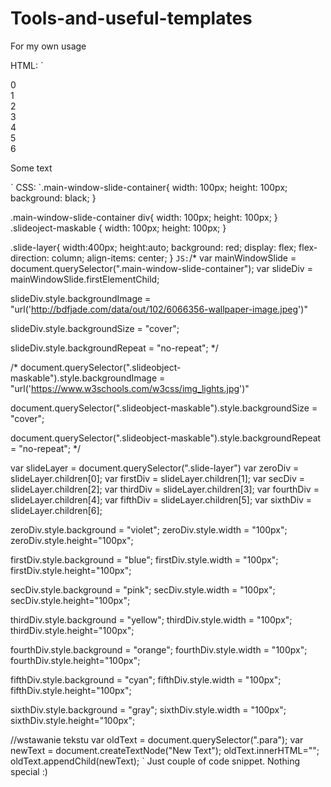# Tools-and-useful-templates
For my own usage


HTML:
`<!DOCTYPE html>
<html>
<head>
<title>Page Title</title>
</head>
<body>
  <div class="main-window-slide-container">
    <div>
    </div>
  </div>
  <div class="slide-layer">
    <div>0</div>
    <div>1</div>
    <div>2</div>
    <div>3</div>
    <div>4</div>
    <div>5</div>
    <div>6</div>
  </div>
  <p class="para">Some text</p>
`
CSS:
`.main-window-slide-container{
  width: 100px;
  height: 100px;
  background: black;
} 

.main-window-slide-container div{
  width: 100px;
  height: 100px;
}
.slideoject-maskable {
   width: 100px;
  height: 100px;
} 

.slide-layer{
  width:400px;
  height:auto;
  background: red;
  display: flex;
  flex-direction: column;
  align-items: center;
}
`
JS:
`/* var mainWindowSlide = document.querySelector(".main-window-slide-container");
var slideDiv = mainWindowSlide.firstElementChild;

slideDiv.style.backgroundImage = "url('http://bdfjade.com/data/out/102/6066356-wallpaper-image.jpeg')"

slideDiv.style.backgroundSize = "cover";

slideDiv.style.backgroundRepeat = "no-repeat"; */

/* 
document.querySelector(".slideobject-maskable").style.backgroundImage = "url('https://www.w3schools.com/w3css/img_lights.jpg')"

document.querySelector(".slideobject-maskable").style.backgroundSize = "cover";

document.querySelector(".slideobject-maskable").style.backgroundRepeat = "no-repeat"; */

var slideLayer = document.querySelector(".slide-layer")
var zeroDiv = slideLayer.children[0];
var firstDiv = slideLayer.children[1];
var secDiv = slideLayer.children[2];
var thirdDiv = slideLayer.children[3];
var fourthDiv = slideLayer.children[4];
var fifthDiv = slideLayer.children[5];
var sixthDiv = slideLayer.children[6];

zeroDiv.style.background = "violet";
zeroDiv.style.width = "100px";
zeroDiv.style.height="100px";

firstDiv.style.background = "blue";
firstDiv.style.width = "100px";
firstDiv.style.height="100px";

secDiv.style.background = "pink";
secDiv.style.width = "100px";
secDiv.style.height="100px";

thirdDiv.style.background = "yellow";
thirdDiv.style.width = "100px";
thirdDiv.style.height="100px";

fourthDiv.style.background = "orange";
fourthDiv.style.width = "100px";
fourthDiv.style.height="100px";

fifthDiv.style.background = "cyan";
fifthDiv.style.width = "100px";
fifthDiv.style.height="100px";

sixthDiv.style.background = "gray";
sixthDiv.style.width = "100px";
sixthDiv.style.height="100px";

//wstawanie tekstu
var oldText = document.querySelector(".para");
var newText = document.createTextNode("New Text");
oldText.innerHTML="";
oldText.appendChild(newText);
`
Just couple of code snippet. Nothing special :)




